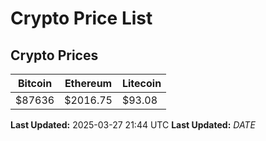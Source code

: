 # Crypto Price List

## Crypto Prices
| Bitcoin | Ethereum | Litecoin |
| ------- | -------- | -------- |
| $87636 | $2016.75 | $93.08 |
**Last Updated:** 2025-03-27 21:44 UTC
**Last Updated:** $DATE$
